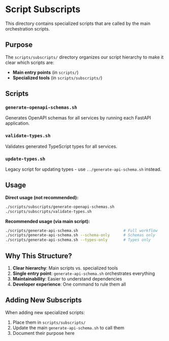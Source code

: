 # Script Subscripts

This directory contains specialized scripts that are called by the main orchestration scripts.

## Purpose

The `scripts/subscripts/` directory organizes our script hierarchy to make it clear which scripts are:
- **Main entry points** (in `scripts/`)
- **Specialized tools** (in `scripts/subscripts/`)

## Scripts

### `generate-openapi-schemas.sh`
Generates OpenAPI schemas for all services by running each FastAPI application.

### `validate-types.sh`
Validates generated TypeScript types for all services.

### `update-types.sh`
Legacy script for updating types - use `../generate-api-schema.sh` instead.

## Usage

**Direct usage (not recommended):**
```bash
./scripts/subscripts/generate-openapi-schemas.sh
./scripts/subscripts/validate-types.sh
```

**Recommended usage (via main script):**
```bash
./scripts/generate-api-schema.sh                    # Full workflow
./scripts/generate-api-schema.sh --schema-only      # Schemas only
./scripts/generate-api-schema.sh --types-only       # Types only
```

## Why This Structure?

1. **Clear hierarchy**: Main scripts vs. specialized tools
2. **Single entry point**: `generate-api-schema.sh` orchestrates everything
3. **Maintainability**: Easier to understand dependencies
4. **Developer experience**: One command to rule them all

## Adding New Subscripts

When adding new specialized scripts:
1. Place them in `scripts/subscripts/`
2. Update the main `generate-api-schema.sh` to call them
3. Document their purpose here
